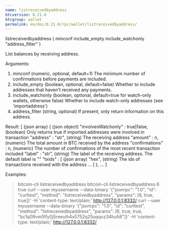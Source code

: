 ```yaml
---
name: listreceivedbyaddress
btcversion: 0.21.0
btcgroup: wallet
permalink: en/doc/0.21.0/rpc/wallet/listreceivedbyaddress/
---
```


listreceivedbyaddress ( minconf include_empty include_watchonly "address_filter" )

List balances by receiving address.

Arguments:
1. minconf              (numeric, optional, default=1) The minimum number of confirmations before payments are included.
2. include_empty        (boolean, optional, default=false) Whether to include addresses that haven't received any payments.
3. include_watchonly    (boolean, optional, default=true for watch-only wallets, otherwise false) Whether to include watch-only addresses (see 'importaddress')
4. address_filter       (string, optional) If present, only return information on this address.

Result:
[                                        (json array)
  {                                      (json object)
    "involvesWatchonly" : true|false,    (boolean) Only returns true if imported addresses were involved in transaction
    "address" : "str",                   (string) The receiving address
    "amount" : n,                        (numeric) The total amount in BTC received by the address
    "confirmations" : n,                 (numeric) The number of confirmations of the most recent transaction included
    "label" : "str",                     (string) The label of the receiving address. The default label is ""
    "txids" : [                          (json array)
      "hex",                             (string) The ids of transactions received with the address
      ...
    ]
  },
  ...
]

Examples:
> bitcoin-cli listreceivedbyaddress 
> bitcoin-cli listreceivedbyaddress 6 true
> curl --user myusername --data-binary '{"jsonrpc": "1.0", "id": "curltest", "method": "listreceivedbyaddress", "params": [6, true, true]}' -H 'content-type: text/plain;' http://127.0.0.1:8332/
> curl --user myusername --data-binary '{"jsonrpc": "1.0", "id": "curltest", "method": "listreceivedbyaddress", "params": [6, true, true, "bc1q09vm5lfy0j5reeulh4x5752q25uqqvz34hufdl"]}' -H 'content-type: text/plain;' http://127.0.0.1:8332/


